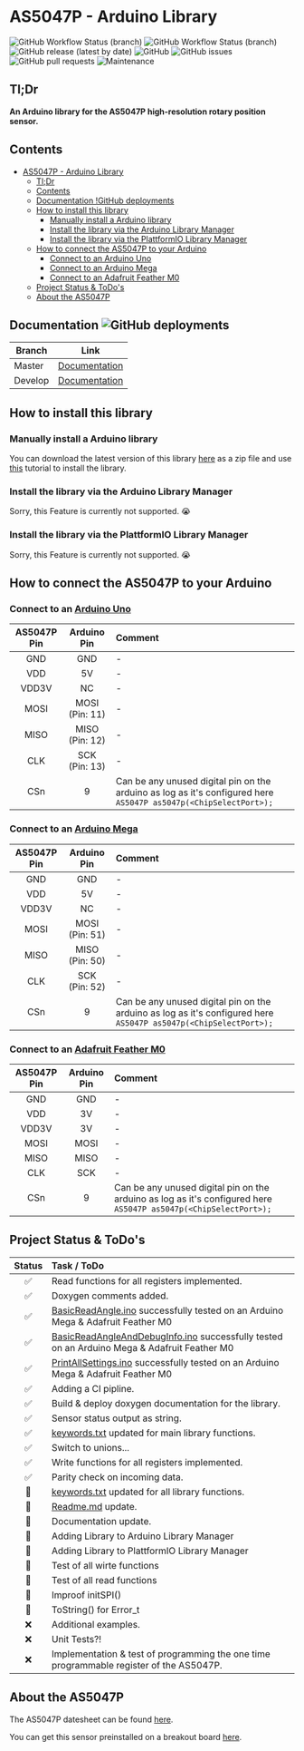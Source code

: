 # AS5047P - Arduino Library

![GitHub Workflow Status (branch)](https://img.shields.io/github/workflow/status/jonas-merkle/AS5047P/Arduino-Library-CI/master?label=build%20master) ![GitHub Workflow Status (branch)](https://img.shields.io/github/workflow/status/jonas-merkle/AS5047P/Arduino-Library-CI/develop?label=build%20develop) ![GitHub release (latest by date)](https://img.shields.io/github/v/release/jonas-merkle/AS5047P) ![GitHub](https://img.shields.io/github/license/jonas-merkle/AS5047P) ![GitHub issues](https://img.shields.io/github/issues/jonas-merkle/AS5047P) ![GitHub pull requests](https://img.shields.io/github/issues-pr/jonas-merkle/AS5047P) ![Maintenance](https://img.shields.io/maintenance/yes/2021)

## Tl;Dr

**An Arduino library for the AS5047P high-resolution rotary position sensor.**

## Contents

- [AS5047P - Arduino Library](#as5047p---arduino-library)
  - [Tl;Dr](#tldr)
  - [Contents](#contents)
  - [Documentation !GitHub deployments](#documentation-)
  - [How to install this library](#how-to-install-this-library)
    - [Manually install a Arduino library](#manually-install-a-arduino-library)
    - [Install the library via the Arduino Library Manager](#install-the-library-via-the-arduino-library-manager)
    - [Install the library via the PlattformIO Library Manager](#install-the-library-via-the-plattformio-library-manager)
  - [How to connect the AS5047P to your Arduino](#how-to-connect-the-as5047p-to-your-arduino)
    - [Connect to an Arduino Uno](#connect-to-an-arduino-uno)
    - [Connect to an Arduino Mega](#connect-to-an-arduino-mega)
    - [Connect to an Adafruit Feather M0](#connect-to-an-adafruit-feather-m0)
  - [Project Status & ToDo's](#project-status--todos)
  - [About the AS5047P](#about-the-as5047p)

## Documentation ![GitHub deployments](https://img.shields.io/github/deployments/jonas-merkle/AS5047P/github-pages)

| Branch | Link |
|--------|------|
| Master | [Documentation](https://jonas-merkle.github.io/AS5047P/docs/master/html/index.html) |
| Develop | [Documentation](https://jonas-merkle.github.io/AS5047P/docs/develop/html/index.html) |

## How to install this library

### Manually install a Arduino library

You can download the latest version of this library [here](https://github.com/jonas-merkle/AS5047P/releases) as a zip file and use [this](https://www.arduino.cc/en/guide/libraries) tutorial to install the library.

### Install the library via the Arduino Library Manager

Sorry, this Feature is currently not supported. 😭

### Install the library via the PlattformIO Library Manager

Sorry, this Feature is currently not supported. 😭

## How to connect the AS5047P to your Arduino

### Connect to an [Arduino Uno](https://store.arduino.cc/arduino-uno-rev3)

| AS5047P Pin | Arduino Pin | Comment |
|:-----------:|:-----------:|:--------|
| GND | GND | - |
| VDD | 5V | - |
| VDD3V| NC | - |
| MOSI | MOSI (Pin: 11) | - |
| MISO | MISO (Pin: 12) | - |
| CLK | SCK (Pin: 13) | - |
| CSn | 9 | Can be any unused digital pin on the arduino as log as it's configured here `AS5047P as5047p(<ChipSelectPort>);` |

### Connect to an [Arduino Mega](https://store.arduino.cc/arduino-mega-2560-rev3)

| AS5047P Pin | Arduino Pin | Comment |
|:-----------:|:-----------:|:--------|
| GND | GND | - |
| VDD | 5V | - |
| VDD3V| NC | - |
| MOSI | MOSI (Pin: 51) | - |
| MISO | MISO (Pin: 50) | - |
| CLK | SCK (Pin: 52) | - |
| CSn | 9 | Can be any unused digital pin on the arduino as log as it's configured here `AS5047P as5047p(<ChipSelectPort>);` |

### Connect to an [Adafruit Feather M0](https://www.adafruit.com/product/2772)

| AS5047P Pin | Arduino Pin | Comment |
|:-----------:|:-----------:|:--------|
| GND | GND | - |
| VDD | 3V | - |
| VDD3V| 3V | - |
| MOSI | MOSI | - |
| MISO | MISO | - |
| CLK | SCK | - |
| CSn | 9 | Can be any unused digital pin on the arduino as log as it's configured here `AS5047P as5047p(<ChipSelectPort>);` |

## Project Status & ToDo's

| Status | Task / ToDo |
|:------:|:------------|
|   ✅   | Read functions for all registers implemented. |
|   ✅   | Doxygen comments added. |
|   ✅   | [BasicReadAngle.ino](examples/BasicReadAngle/BasicReadAngle.ino) successfully tested on an Arduino Mega & Adafruit Feather M0 |
|   ✅   | [BasicReadAngleAndDebugInfo.ino](examples/BasicReadAngleAndDebugInfo/BasicReadAngleAndDebugInfo.ino) successfully tested on an Arduino Mega & Adafruit Feather M0 |
|   ✅   | [PrintAllSettings.ino](examples/PrintAllSettings/PrintAllSettings.ino) successfully tested on an Arduino Mega & Adafruit Feather M0 |
|   ✅   | Adding a CI pipline. |
|   ✅   | Build & deploy doxygen documentation for the library. |
|   ✅   | Sensor status output as string. |
|   ✅   | [keywords.txt](keywords.txt) updated for main library functions. |
|   ✅   | Switch to unions... |
|   ✅   | Write functions for all registers implemented. |
|   ✅   | Parity check on incoming data. |
|   🚧   | [keywords.txt](keywords.txt) updated for all library functions. |
|   🚧   | [Readme.md](README.md) update.|
|   🚧   | Documentation update.|
|   🚧   | Adding Library to Arduino Library Manager |
|   🚧   | Adding Library to PlattformIO Library Manager |
|   🚧   | Test of all wirte functions |
|   🚧   | Test of all read functions |
|   🚧   | Improof initSPI() |
|   🚧   | ToString() for Error_t |
|   ❌   | Additional examples. |
|   ❌   | Unit Tests?! |
|   ❌   | Implementation & test of programming the one time programmable register of the AS5047P. |

## About the AS5047P

The AS5047P datesheet can be found [here](https://ams.com/documents/20143/36005/AS5047P_DS000324_2-00.pdf/a7d44138-51f1-2f6e-c8b6-2577b369ace8).

You can get this sensor preinstalled on a breakout board [here](https://ams.com/as5047padapterboard).
